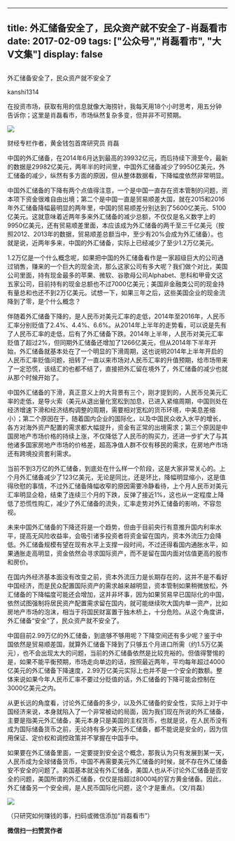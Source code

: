 
---
title:  外汇储备安全了，民众资产就不安全了-肖磊看市
date: 2017-02-09
tags: ["公众号","肖磊看市", "大V文集"]
display: false
---


## 



外汇储备安全了，民众资产就不安全了




kanshi1314




在投资市场，获取有用的信息就像大海捞针，我每天用18个小时思考，用五分钟告诉你；这里是肖磊看市，市场纵然复杂多变，但并非不可预期。




<img data-s="300,640" data-type="jpeg" src="http://mmbiz.qpic.cn/mmbiz_jpg/rIYcHn0KrPSuiaaGHWloNZoUPeh5ShuMwOonWj4eOicF43XicHPyHZ5zjoeLzFwia5dJLX6wZSufdrhJHREfKGemzA/0?wx_fmt=jpeg" data-ratio="0.6633333333333333" data-w="600"/>

财经专栏作者，黄金钱包首席研究员 肖磊



中国的外汇储备，在2014年6月达到最高的39932亿元，而后持续下滑至今，最新的数据是29982亿美元，两年半的时间里，中国外汇储备减少了9950亿美元，外汇储备的减少，纵然有多方面的原因，但从整体数据看，下降幅度依然非常明显。



中国外汇储备的下降有两个点值得注意，一个是中国一直存在资本管制的问题，资本项下资金很难自由出境；第二个是中国一直是贸易顺差大国，就在2015和2016年外汇储备降幅最明显的两年里，中国的贸易顺差分别达到了5600亿美元、5100亿美元。这就意味着近两年多来外汇储备的减少总额，不仅仅是名义数字上的9950亿美元，还有贸易顺差里面，本应该成为外汇储备的两千至三千亿美元（按照2012、2013年的数据，贸易顺差总额当中，至少有20%会成为外汇储备）。也就是说，近两年多来，中国的外汇储备，实际上已经减少了至少1.2万亿美元。



1.2万亿是一个什么概念呢，如果把中国的外汇储备看作是一家超级巨大的公司通过销售，赚来的一个巨大的现金流，那么这家公司有多大呢？我们做个对比，美国公司里面，持有现金最多的苹果、微软、谷歌母公司Alphabet、思科和甲骨文这五家公司，目前持有的现金总额也不过7000亿美元；美国非金融类公司的现金持有量总和也还不到2万亿美元。试想一下，如果三年之后，这些美国企业的现金流降到了零，是个什么概念？



伴随着外汇储备下降的，是人民币对美元汇率的走低，2014年至2016年，人民币汇率分别贬值了2.4%、4.4%、6.6%。从2014年上半年的走势看，可以说是先有了人民币汇率的走低，后有了外汇储备下跌。2014年上半年，人民币对美元汇率贬值了超过2%，但同期外汇储备还增加了1266亿美元，但从2014年下半年开始，外汇储备就基本处在了一个明显的下滑周期，这也说明2014年上半年开启的人民币汇率贬值问题，扭转了一直以来市场对人民币汇率的升值预期，给市场带来了一定恐慌，该结汇的也都不结了，直接把外汇留在境外了，外汇储备的减少也就从那个时候开始了。



中国外汇储备的下滑，真正意义上的大背景有三个，刚才提到的，人民币兑美元汇率的走低，是导火索（美元从退出量化宽松到加息，已进入紧缩周期，中国则处在经济增速下滑和经济结构调整的周期，需要相对宽松的货币环境，中美息差缩小）；第二个原因在于，随着国内企业的国际化，以及中国民众收入水平的增长，各方对海外资产配置的需求都大幅提升，资金有正常的出境需求；第三个原因是中国房地产市场价格的持续上涨，不仅降低了人民币的购买力，还进一步扩大了与其他诸多国家房地产市场的价格差，超高净值人群不仅有移民的需求，在房地产市场还有跨境投资套利需求。



当前不到3万亿的外汇储备，到底处在什么样一个阶段，这是大家非常关心的。上个月外汇储备减少了123亿美元，无论是同比，还是环比，降幅明显缩小，这是值得欣慰的事情，不过外汇储备降幅收窄的原因需要冷静看待，上个月人民币对美元汇率明显企稳，结束了连续三个月的下跌，反弹了接近1%，这也从一定程度上降低了恐慌性购汇，减少了外汇储备的流失，汇率走势对外汇储备的影响，不容忽视。



未来中国外汇储备的下降还将是一个趋势，但由于目前央行有意推升国内利率水平，提高无风险收益率，会吸引诸多投资者将资金留在国内，资本外流压力会降低。外汇储备规模有望在现有水平上支撑一段时间，不过还得看国内通胀水平，如果通胀走高明显，资金依然会寻求国际资产，而不是留在国内面对估值更高的股市和房价。



在国内外经济基本面没有改变之前，资本外流压力是长期存在的，这并不是不看好中国经济，而是民众配置国际资产的需求越来越明显，资本管制如果稍微放松，外汇储备的下降幅度可能还会增加，这并非坏事，因为如果贸易早已国际化的中国，依然试图强制将居民资产配置需求留在国内，就可能继续吹大国内单一资产，比如房地产市场的泡沫，相当于将国民财富置于独木桥上，十分危险。从这个角度讲，外汇储备“安全”了，民众资产就不安全了。



中国目前2.99万亿的外汇储备，到底够不够用呢？下降空间还有多少呢？鉴于中国依然是贸易顺差国，就算外汇储备下降到了只够五个月进口所需（约1.5万亿美元），也不会出现太大的问题，当前的外汇储备依然是比较充裕的。但值得警惕的是，如果不能平衡预期，市场走向单边的话，按照最近两年，平均每年超过4000亿美元的外汇储备下降速度，2.99万亿美元实际上也并不是一个安全的数额。整体来说如果今年人民币汇率不要过分贬值的话，外汇储备的下降可能会控制在3000亿美元之内。



从更长远的角度看，讨论外汇储备的多少，以及外汇储备的安全性，实际上对于中国经济来说，本身就陷入了一个非常被动的局面，因为我们现在所说的外汇储备，主要是指美元外汇储备，美元本身只是美国的主权货币，也就是说，在人民币没有成为国际储备货币之前，无论持有多少美元外汇储备，都不能说是安全的，因为信用保证、定价权和调控政策并不掌握在中国手中。



如果要在外汇储备里面，一定要提到安全这个概念，那我认为只有发展到某一天，人民币成为全球储备货币，中国不再需要美元外汇储备的时候，就不存在外汇储备安不安全的问题了。美国基本就没有外汇储备，美国人也从不讨论外汇储备是否安全的问题，美国所谓的外汇储备，仅仅是指超过8000吨的官方黄金储备。因此，外汇储备另一个安全阀，是人民币国际化问题，这个才是重点。（文/肖磊）



<img data-ratio="1" data-s="300,640" src="http://mmbiz.qpic.cn/mmbiz_jpg/rIYcHn0KrPSjOtc2kgTPibsxhaoD4Krel3cd9hnIh6dkibBqkMukKKL7yLxCYzuogxEG3qoO5MCBQgbXbldPxcLw/640?wx_fmt=jpeg" data-type="jpeg" data-w="430" style="box-sizing: border-box !important; word-wrap: break-word !important; visibility: visible !important; width: auto !important;" width="auto">

（只研究如何赚钱的事，扫码或微信添加“肖磊看市”）




**微信扫一扫赞赏作者**













